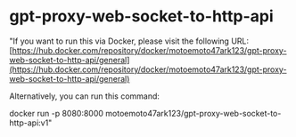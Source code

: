 # gpt-proxy-web-socket-to-http-api


"If you want to run this via Docker, please visit the following URL: [https://hub.docker.com/repository/docker/motoemoto47ark123/gpt-proxy-web-socket-to-http-api/general](https://hub.docker.com/repository/docker/motoemoto47ark123/gpt-proxy-web-socket-to-http-api/general)

Alternatively, you can run this command:

docker run -p 8080:8000 motoemoto47ark123/gpt-proxy-web-socket-to-http-api:v1"
